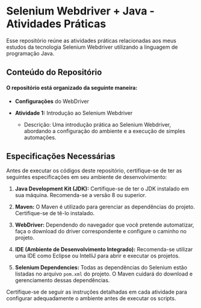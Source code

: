 # Selenium Webdriver + Java - Atividades Práticas

Esse repositório reúne as atividades práticas relacionadas aos meus estudos da tecnologia Selenium Webdriver utilizando a linguagem de programação Java.

## Conteúdo do Repositório

#### O repositório está organizado da seguinte maneira:
- **Configurações** do WebDriver

- **Atividade 1:** Introdução ao Selenium Webdriver
  - Descrição: Uma introdução prática ao Selenium Webdriver, abordando a configuração do ambiente e a execução de simples automações.



## Especificações Necessárias

Antes de executar os códigos deste repositório, certifique-se de ter as seguintes especificações em seu ambiente de desenvolvimento:

1. **Java Development Kit (JDK):** Certifique-se de ter o JDK instalado em sua máquina. Recomenda-se a versão 8 ou superior.

2. **Maven:** O Maven é utilizado para gerenciar as dependências do projeto. Certifique-se de tê-lo instalado.

3. **WebDriver:** Dependendo do navegador que você pretende automatizar, faça o download do driver correspondente e configure o caminho no projeto.

4. **IDE (Ambiente de Desenvolvimento Integrado):** Recomenda-se utilizar uma IDE como Eclipse ou IntelliJ para abrir e executar os projetos.

5. **Selenium Dependencies:** Todas as dependências do Selenium estão listadas no arquivo `pom.xml` do projeto. O Maven cuidará do download e gerenciamento dessas dependências.

Certifique-se de seguir as instruções detalhadas em cada atividade para configurar adequadamente o ambiente antes de executar os scripts.
